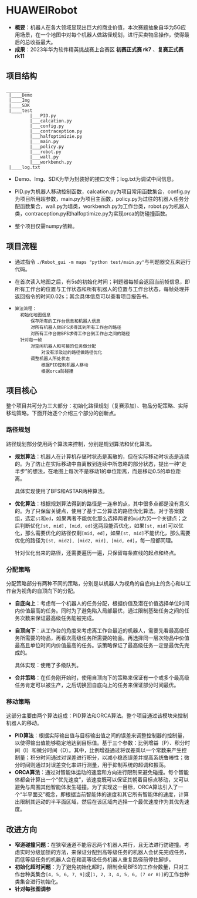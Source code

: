 # HUAWEIRobot

- **概要**：机器人在各大领域显现出巨大的商业价值，本次赛题抽象自华为5G应用场景，在一个地图中对每个机器人做路径规划，进行买卖物品操作，使得最后的总收益最大。
- **成果**：2023年华为软件精英挑战赛上合赛区 **初赛正式赛 rk7** 、**复赛正式赛 rk11**

## 项目结构

```
_________
 |____Demo
 |____Img
 |____SDK
 |____test
 	     |___PID.py
 	     |___calcation.py
 	     |___config.py
 	     |___contraception.py
 	     |___halfoptimizie.py
 	     |___main.py
 	     |___policy.py
 	     |___robot.py
 	     |___wall.py
 	     |___workbench.py
 |____log.txt
```

- Demo、Img、SDK为华为封装好的接口文件；log.txt为调试中间信息。

- PID.py为机器人移动控制函数，calcation.py为项目常用函数集合，config.py为项目所用超参数，main.py为项目主函数，policy.py为过往的机器人任务分配函数集合，wall.py为墙类，workbench.py为工作台类，robot.py为机器人类，contraception.py和halfoptimize.py为实现orca的防碰撞函数。
- 整个项目仅需numpy依赖。

## 项目流程

- 通过指令 `./Robot_gui -m maps "python test/main.py"`与判题器交互来运行代码。

- 在首次读入地图之后，有5s的初始化时间；判题器每帧会返回当前帧信息，即所有工作台的位置与工作状态和所有机器人的位置与工作台状态，每帧处理并返回指令的时间0.02s；其余具体信息可以查看项目报告书。

- ```
  算法流程：
  	初始化地图信息
  		保存所有的工作台信息和机器人信息
  		对所有机器人做BFS求得其到所有工作台的路径
  		对所有工作台做BFS求得工作台到工作台之间的路径
  	针对每一帧
  		对空闲机器人和可接的任务做分配
  			对没有涉及过的路径做路径优化
  		调整机器人所处状态
  			根据PID控制机器人移动
  			根据orca防碰撞
  ```

## 项目核心

整个项目共可分为三大部分：初始化路径规划（复赛添加）、物品分配策略、实际移动策略。下面开始逐个介绍三个部分的创新点。

### 路径规划

路径规划部分使用两个算法来控制，分别是规划算法和优化算法。

- **规划算法**：机器人在计算机存储时状态是离散的，但在实际移动时状态是连续的。为了防止在实际移动中由离散到连续中所忽略的部分状态，提出一种“走半步”的想法，在地图上每次不是移动1的单位距离，而是移动0.5的单位距离。

  具体实现使用了BFS和ASTAR两种算法。

- **优化算法**：根据规划算法得到的路径是一连串的点，其中很多点都是没有意义的。为了只保留关键点，使用了基于二分算法的路径优化算法。对于答案数组，选定`st`和`ed`，如果两者不能优化那么选择两者的`mid`为另一个关键点；之后判断优化`[st, mid], [mid, ed]`这两段能否优化，如果`[st, mid]`可以优化，那么需要优化的路径仅剩`[mid, ed]`，如果`[st, mid]`不能优化，那么需要优化的路径为`[st, mid2], [mid2, mid], [mid, ed]`，每一段都同理。

  针对优化出来的路径，还需要遍历一遍，只保留每条直线的起点和终点。

### 分配策略

分配策略部分有两种不同的策略，分别是以机器人为视角的自底向上的贪心和以工作台为视角的自顶向下的分配。

- **自底向上**：考虑每一个机器人的任务分配，根据价值及潜在价值选择单位时间内价值最高的任务。同时为了避免陷入局部最优，通过限制基础任务之间的任务次数来保证最高级任务能被完成。

- **自顶向下**：从工作台的角度来考虑离工作台最近的机器人，需要先看最高级任务所需要的物品，再看次高级任务所需要的物品，再选择同一层次物品中价值最高且单位时间内价值最高的任务。该策略保证了最高级任务一定是最优先完成的。

  具体实现：使用了多级队列。

- **合并策略**：在任务刚开始时，使用自顶向下的策略来保证有一个或多个最高级任务肯定可以被生产，之后切换回自底向上的任务来保证部分时间最优。

### 移动策略

这部分主要由两个算法组成：PID算法和ORCA算法。整个项目通过该模块来控制机器人的移动。

- **PID算法**：根据实际输出值与目标输出值之间的误差来调整控制器的控制量，以使得输出值能够稳定地达到目标值。基于三个参数：比例增益（P）、积分时间（I）和微分时间（D）。其中，比例增益通过将误差乘以一个常数来产生控制量；积分时间通过对误差进行积分，以减小稳态误差并提高系统鲁棒性；微分时间则通过对误差变化率进行测量，用于抑制系统的超调和振荡。
- **ORCA算法**：通过对智能体运动的速度和方向进行限制来避免碰撞。每个智能体都会计算出一个“优先速度”，该速度既可以保证其朝着目标点移动，又可以避免与周围其他智能体发生碰撞。为了实现这一目标，ORCA算法引入了一个“半平面交”概念，即根据当前智能体的速度和其它所有智能体的速度，计算出限制其运动的半平面区域，然后在该区域内选择一个最优速度作为其优先速度。

## 改进方向

- **窄道碰撞问题**：在狭窄通道不能容忍两个机器人并行，且无法进行防碰撞。考虑实时分级加锁的方法，来保证分配到高等级任务的机器人会优先完成任务，而低等级任务的机器人会在和高等级任务机器人重复路径前停住脚步。
- **初始化超时问题**：为了避免初始化超时，限制全局BFS的工作台数量，只对工作台种类集合`[4, 5, 6, 7, 9]`或`[1, 2, 3, 4, 5, 6, (7 or 8)]`的工作台种类集合进行初始化。
- **针对每张图调参**
